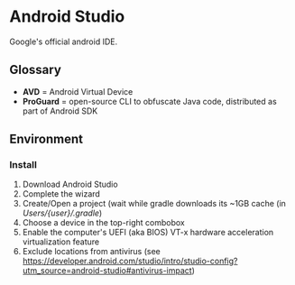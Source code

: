 # Android Studio

Google's official android IDE.

## Glossary

* **AVD** = Android Virtual Device
* **ProGuard** = open-source CLI to obfuscate Java code, distributed as part of Android SDK

## Environment

### Install

1. Download Android Studio
2. Complete the wizard
3. Create/Open a project (wait while gradle downloads its ~1GB cache (in _Users/{user}/.gradle_)
4. Choose a device in the top-right combobox
5. Enable the computer's UEFI (aka BIOS) VT-x hardware acceleration virtualization feature
6. Exclude locations from antivirus (see <https://developer.android.com/studio/intro/studio-config?utm_source=android-studio#antivirus-impact>)
